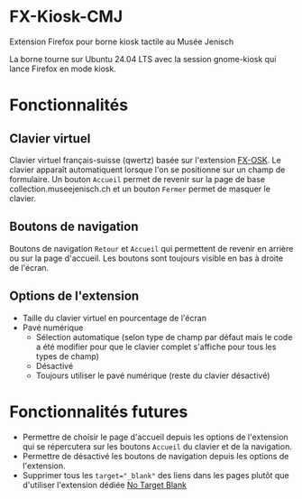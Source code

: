# FX-Kiosk-CMJ
Extension Firefox pour borne kiosk tactile au Musée Jenisch

La borne tourne sur Ubuntu 24.04 LTS avec la session gnome-kiosk qui lance Firefox en mode kiosk.

# Fonctionnalités

## Clavier virtuel

Clavier virtuel français-suisse (qwertz) basée sur l'extension [FX-OSK](https://github.com/TravFitz/Firefox-On-Screen-Keyboard). Le clavier apparaît automatiquent lorsque l'on se positionne sur un champ de formulaire. Un bouton `Accueil` permet de revenir sur la page de base collection.museejenisch.ch et un bouton `Fermer` permet de masquer le clavier.

## Boutons de navigation

Boutons de navigation `Retour` et `Accueil` qui permettent de revenir en arrière ou sur la page d'accueil. Les boutons sont toujours visible en bas à droite de l'écran.

## Options de l'extension

- Taille du clavier virtuel en pourcentage de l'écran
- Pavé numérique
    - Sélection automatique (selon type de champ par défaut mais le code a été modifier pour que le clavier complet s'affiche pour tous les types de champ)
    - Désactivé
    - Toujours utiliser le pavé numérique (reste du clavier désactivé)

# Fonctionnalités futures

- Permettre de choisir le page d'accueil depuis les options de l'extension qui se répercutera sur les boutons `Accueil` du clavier et de la navigation.
- Permettre de désactivé les boutons de navigation depuis les options de l'extension.
- Supprimer tous les `target="_blank"` des liens dans les pages plutôt que d'utiliser l'extension dédiée [No Target Blank](https://addons.mozilla.org/fr/firefox/addon/no-target-blank/)